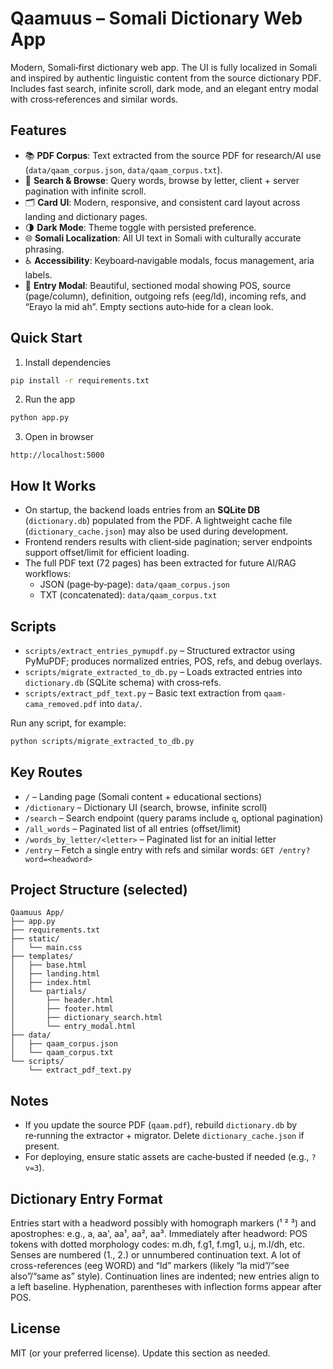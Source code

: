 # Qaamuus – Somali Dictionary Web App

Modern, Somali‑first dictionary web app. The UI is fully localized in Somali and inspired by authentic linguistic content from the source dictionary PDF. Includes fast search, infinite scroll, dark mode, and an elegant entry modal with cross‑references and similar words.

## Features

- 📚 **PDF Corpus**: Text extracted from the source PDF for research/AI use (`data/qaam_corpus.json`, `data/qaam_corpus.txt`).
- 🔎 **Search & Browse**: Query words, browse by letter, client + server pagination with infinite scroll.
- 🗂️ **Card UI**: Modern, responsive, and consistent card layout across landing and dictionary pages.
- 🌗 **Dark Mode**: Theme toggle with persisted preference.
- 🌐 **Somali Localization**: All UI text in Somali with culturally accurate phrasing.
- ♿ **Accessibility**: Keyboard‑navigable modals, focus management, aria labels.
- 🧭 **Entry Modal**: Beautiful, sectioned modal showing POS, source (page/column), definition, outgoing refs (eeg/ld), incoming refs, and “Erayo la mid ah”. Empty sections auto‑hide for a clean look.

## Quick Start

1) Install dependencies
```bash
pip install -r requirements.txt
```

2) Run the app
```bash
python app.py
```

3) Open in browser
```
http://localhost:5000
```

## How It Works

- On startup, the backend loads entries from an **SQLite DB** (`dictionary.db`) populated from the PDF. A lightweight cache file (`dictionary_cache.json`) may also be used during development.
- Frontend renders results with client‑side pagination; server endpoints support offset/limit for efficient loading.
- The full PDF text (72 pages) has been extracted for future AI/RAG workflows:
  - JSON (page‑by‑page): `data/qaam_corpus.json`
  - TXT (concatenated): `data/qaam_corpus.txt`

## Scripts

- `scripts/extract_entries_pymupdf.py` – Structured extractor using PyMuPDF; produces normalized entries, POS, refs, and debug overlays.
- `scripts/migrate_extracted_to_db.py` – Loads extracted entries into `dictionary.db` (SQLite schema) with cross‑refs.
- `scripts/extract_pdf_text.py` – Basic text extraction from `qaam-cama_removed.pdf` into `data/`.

Run any script, for example:
```bash
python scripts/migrate_extracted_to_db.py
```

## Key Routes

- `/` – Landing page (Somali content + educational sections)
- `/dictionary` – Dictionary UI (search, browse, infinite scroll)
- `/search` – Search endpoint (query params include `q`, optional pagination)
- `/all_words` – Paginated list of all entries (offset/limit)
- `/words_by_letter/<letter>` – Paginated list for an initial letter
- `/entry` – Fetch a single entry with refs and similar words: `GET /entry?word=<headword>`

## Project Structure (selected)

```
Qaamuus App/
├── app.py
├── requirements.txt
├── static/
│   └── main.css
├── templates/
│   ├── base.html
│   ├── landing.html
│   ├── index.html
│   └── partials/
│       ├── header.html
│       ├── footer.html
│       ├── dictionary_search.html
│       └── entry_modal.html
├── data/
│   ├── qaam_corpus.json
│   └── qaam_corpus.txt
└── scripts/
    └── extract_pdf_text.py
```

## Notes

- If you update the source PDF (`qaam.pdf`), rebuild `dictionary.db` by re‑running the extractor + migrator. Delete `dictionary_cache.json` if present.
- For deploying, ensure static assets are cache‑busted if needed (e.g., `?v=3`).

## Dictionary Entry Format

Entries start with a headword possibly with homograph markers (¹ ² ³) and apostrophes: e.g., a, aa', aa¹, aa², aa³.
Immediately after headword: POS tokens with dotted morphology codes: m.dh, f.g1, f.mg1, u.j, m.l/dh, etc.
Senses are numbered (1., 2.) or unnumbered continuation text.
A lot of cross-references (eeg WORD) and “ld” markers (likely “la mid”/“see also”/“same as” style).
Continuation lines are indented; new entries align to a left baseline. Hyphenation, parentheses with inflection forms appear after POS.

## License

MIT (or your preferred license). Update this section as needed.
